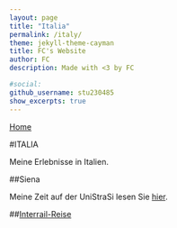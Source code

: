 ```yaml
---
layout: page
title: "Italia"
permalink: /italy/
theme: jekyll-theme-cayman
title: FC's Website
author: FC
description: Made with <3 by FC

#social:
github_username: stu230485
show_excerpts: true
---
```


[Home](https://stu230485.github.io/pages/)

#ITALIA

Meine Erlebnisse in Italien.

##Siena

Meine Zeit auf der UniStraSi lesen Sie [hier](/unistrasi.md).

##[Interrail-Reise](/interrail.md)
